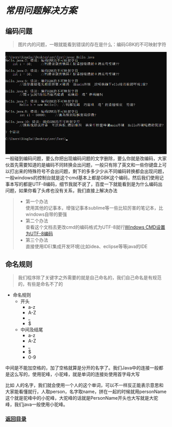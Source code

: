 # ***常用问题解决方案***

## 编码问题

> 图片内的问题，一眼就能看到错误的存在是什么：编码GBK的不可映射字符

![](image/question/q1.png)  
一般碰到编码问题，要么你把出现编码问题的文字删除，要么你就是改编码，大家伙首先需要知道的是编码不同转换会出问题，一般只有除了英文和一些你键盘上可以打出来的特殊符号不会出问题，剩下的多多少少从不同编码转换都会出现问题，一般windows的控制台就是这个cmd基本上都是GBK这个编码，然后我们使用记事本写的都是UTF-8编码，细节我就不说了，百度一下就能看到是为什么编码出问题，如果你看了头疼也没有关系，我们直接上解决办法

> * 第一个办法  
    使用其他的记事本，增强记事本sublime等一些比较厉害的笔记本，比windows自带的要强
> * 第二个办法  
    查看这个文档去更改cmd的编码格式为UTF-8就行[Windows CMD设置为UTF-8编码](https://blog.csdn.net/fuhanghang/article/details/130803605)
> * 第三个办法  
    直接使用IDE(集成开发环境)比如idea、eclipse等等java的IDE

## 命名规则

> 我们程序除了关键字之外需要的就是自己命名的，我们自己命名是有规范的，有些是命名不了的

* 命名规则
    * 开头
        * a-z
        * A-Z
        * _
        * $
    * 中间及结尾
        * a-z
        * A-Z
        * _
        * $
        * 0-9

中间是不能加空格的，加了空格就算是分开的名字了。我们Java中的连接一般都是这么写的，使用驼峰，小驼峰，就是单词的连接处使用首字母大写

比如
人的名字，我们就会使用一个人的这个单词，可以不一样反正能表示意思和大家能看懂就行，人取person，名字取name，拼在一起的时候就用personName这个就是驼峰中的小驼峰，大驼峰的话就是PersonName开头也大写就是大驼峰，我们java一般使用小驼峰。

### [返回目录](README.md)